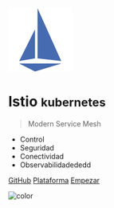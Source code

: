 ![logo](_media/icon.png)

# Istio <small>kubernetes</small>

> Modern Service Mesh

- Control
- Seguridad
- Conectividad
- Observabilidadededd

[GitHub](https://github.com/gustavoesteban/formacion/tree/master/cursos/istio)
[Plataforma](https://kame.pro)
[Empezar](#Presentación)

![color](#BFD1E5)

